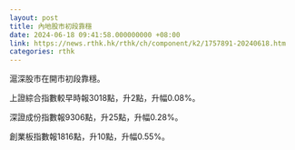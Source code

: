 ```yaml
---
layout: post
title: 內地股市初段靠穩
date: 2024-06-18 09:41:58.000000000 +08:00
link: https://news.rthk.hk/rthk/ch/component/k2/1757891-20240618.htm
categories: rthk
---
```


滬深股市在開市初段靠穩。

上證綜合指數較早時報3018點，升2點，升幅0.08%。

深證成份指數報9306點，升25點，升幅0.28%。

創業板指數報1816點，升10點，升幅0.55%。

